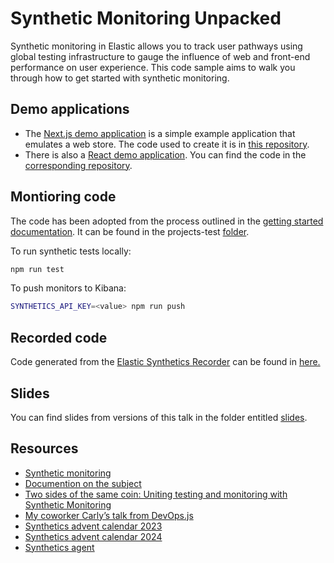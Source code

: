 # Synthetic Monitoring Unpacked
Synthetic monitoring in Elastic allows you to track user pathways using global testing infrastructure to gauge the influence of web and front-end performance on user experience. This code sample aims to walk you through how to get started with synthetic monitoring.

## Demo applications
- The [Next.js demo application](https://demo-store-ivory.vercel.app/products) is a simple example application that emulates a web store. The code used to create it is in [this repository](https://github.com/JessicaGarson/demo-store).
- There is also a [React demo application](https://react-elk-store.vercel.app/). You can find the code in the [corresponding repository](https://github.com/JessicaGarson/react-elk-store).

## Montioring code
The code has been adopted from the process outlined in the [getting started documentation](https://www.elastic.co/guide/en/observability/current/synthetics-get-started-project.html). It can be found in the projects-test [folder](/projects-test).

To run synthetic tests locally:

```bash
npm run test
```

To push monitors to Kibana: 

```bash
SYNTHETICS_API_KEY=<value> npm run push
```

## Recorded code
Code generated from the [Elastic Synthetics Recorder](https://www.elastic.co/guide/en/observability/current/synthetics-recorder.html) can be found in [here.](https://github.com/JessicaGarson/Synthetic-Monitoring-Unpacked/blob/main/projects-test/journeys/recorded.journey.js)

## Slides
You can find slides from versions of this talk in the folder entitled [slides](/slides).

## Resources
- [Synthetic monitoring](https://www.elastic.co/observability/synthetic-monitoring)
- [Documention on the subject](https://www.elastic.co/guide/en/observability/current/monitor-uptime-synthetics.html)
- [Two sides of the same coin: Uniting testing and monitoring with Synthetic Monitoring](https://www.elastic.co/observability-labs/blog/testing-monitoring-synthetic-monitoring) 
- [My coworker Carly’s talk from DevOps.js](https://portal.gitnation.org/contents/synthetic-monitoring-and-e2e-testing-2-sides-of-the-same-coin-1979)
- [Synthetics advent calendar 2023](https://discuss.elastic.co/t/dec-8th-2023-en-authentication-in-synthetic-monitoring-with-playwright-and-elastic-synthetics/347290)
- [Synthetics advent calendar 2024](https://discuss.elastic.co/t/dec-1st-2024-en-monitor-the-opening-of-santa-toys-order-service/368424)
- [Synthetics agent](https://github.com/elastic/synthetics)

